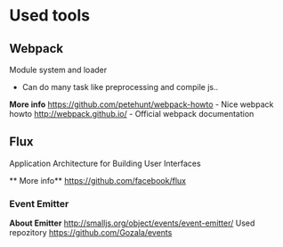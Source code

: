 

# Used tools


## Webpack
Module system and loader 
- Can do many task like preprocessing and compile js..

**More info**
https://github.com/petehunt/webpack-howto - Nice webpack howto
http://webpack.github.io/ - Official webpack documentation


## Flux
Application Architecture for Building User Interfaces

** More info**
https://github.com/facebook/flux


### Event Emitter
**About Emitter**
http://smalljs.org/object/events/event-emitter/
Used repozitory
https://github.com/Gozala/events
